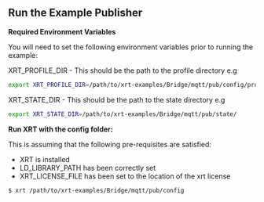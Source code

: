 ## Run the Example Publisher

**Required Environment Variables**

You will need to set the following environment variables prior to running the example:

XRT_PROFILE_DIR - This should be the path to the profile directory e.g

```bash
export XRT_PROFILE_DIR=/path/to/xrt-examples/Bridge/mqtt/pub/config/profiles/
```

XRT_STATE_DIR - This should be the path to the state directory e.g

```bash
export XRT_STATE_DIR=/path/to/xrt-examples/Bridge/mqtt/pub/state/
```

**Run XRT with the config folder:**

This is assuming that the following pre-requisites are satisfied:

* XRT is installed
* LD_LIBRARY_PATH has been correctly set
* XRT_LICENSE_FILE has been set to the location of the xrt license

```bash
$ xrt /path/to/xrt-examples/Bridge/mqtt/pub/config
```
